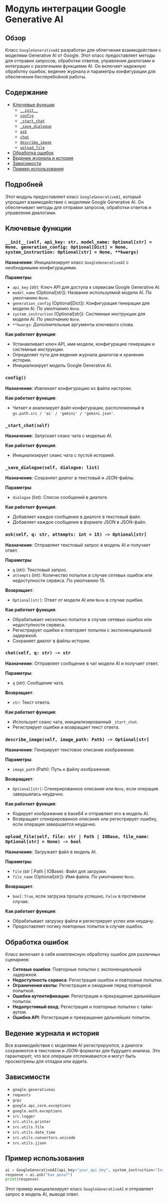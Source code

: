 # Модуль интеграции Google Generative AI

## Обзор

Класс `GoogleGenerativeAI` разработан для облегчения взаимодействия с моделями Generative AI от Google. Этот класс предоставляет методы для отправки запросов, обработки ответов, управления диалогами и интеграции с различными функциями AI. Он включает надежную обработку ошибок, ведение журнала и параметры конфигурации для обеспечения бесперебойной работы.

## Содержание

- [Ключевые функции](#ключевые-функции)
    - [`__init__`](#__init__)
    - [`config`](#config)
    - [`_start_chat`](#_start_chat)
    - [`_save_dialogue`](#_save_dialogue)
    - [`ask`](#ask)
    - [`chat`](#chat)
    - [`describe_image`](#describe_image)
    - [`upload_file`](#upload_file)
- [Обработка ошибок](#обработка-ошибок)
- [Ведение журнала и история](#ведение-журнала-и-история)
- [Зависимости](#зависимости)
- [Пример использования](#пример-использования)

## Подробней

Этот модуль предоставляет класс `GoogleGenerativeAI`, который упрощает взаимодействие с моделями Google Generative AI. Он обеспечивает методы для отправки запросов, обработки ответов и управления диалогами.

## Ключевые функции

### `__init__(self, api_key: str, model_name: Optional[str] = None, generation_config: Optional[Dict] = None, system_instruction: Optional[str] = None, **kwargs)`

**Назначение**: Инициализирует класс `GoogleGenerativeAI` с необходимыми конфигурациями.

**Параметры**:
- `api_key` (str): Ключ API для доступа к сервисам Google Generative AI.
- `model_name` (Optional[str]): Название используемой модели AI. По умолчанию `None`.
- `generation_config` (Optional[Dict]): Конфигурация генерации для модели AI. По умолчанию `None`.
- `system_instruction` (Optional[str]): Системные инструкции для модели AI. По умолчанию `None`.
- `**kwargs`: Дополнительные аргументы ключевого слова.

**Как работает функция**:
- Устанавливает ключ API, имя модели, конфигурацию генерации и системные инструкции.
- Определяет пути для ведения журнала диалогов и хранения истории.
- Инициализирует модель Google Generative AI.

### `config()`

**Назначение**: Извлекает конфигурацию из файла настроек.

**Как работает функция**:
- Читает и анализирует файл конфигурации, расположенный в `gs.path.src / 'ai' / 'gemini' / 'gemini.json'`.

### `_start_chat(self)`

**Назначение**: Запускает сеанс чата с моделью AI.

**Как работает функция**:
- Инициализирует сеанс чата с пустой историей.

### `_save_dialogue(self, dialogue: list)`

**Назначение**: Сохраняет диалог в текстовый и JSON-файлы.

**Параметры**:
- `dialogue` (list): Список сообщений в диалоге.

**Как работает функция**:
- Добавляет каждое сообщение в диалоге в текстовый файл.
- Добавляет каждое сообщение в формате JSON в JSON-файл.

### `ask(self, q: str, attempts: int = 15) -> Optional[str]`

**Назначение**: Отправляет текстовый запрос в модель AI и получает ответ.

**Параметры**:
- `q` (str): Текстовый запрос.
- `attempts` (int): Количество попыток в случае сетевых ошибок или недоступности сервиса. По умолчанию 15.

**Возвращает**:
- `Optional[str]`: Ответ от модели AI или `None` в случае ошибки.

**Как работает функция**:
- Обрабатывает несколько попыток в случае сетевых ошибок или недоступности сервиса.
- Регистрирует ошибки и повторяет попытки с экспоненциальной задержкой.
- Сохраняет диалог в файлы истории.

### `chat(self, q: str) -> str`

**Назначение**: Отправляет сообщение в чат модели AI и получает ответ.

**Параметры**:
- `q` (str): Сообщение чата.

**Возвращает**:
- `str`: Текст ответа.

**Как работает функция**:
- Использует сеанс чата, инициализированный `_start_chat`.
- Регистрирует ошибки и возвращает текст ответа.

### `describe_image(self, image_path: Path) -> Optional[str]`

**Назначение**: Генерирует текстовое описание изображения.

**Параметры**:
- `image_path` (Path): Путь к файлу изображения.

**Возвращает**:
- `Optional[str]`: Сгенерированное описание или `None`, если операция завершилась неудачно.

**Как работает функция**:
- Кодирует изображение в base64 и отправляет его в модель AI.
- Возвращает сгенерированное описание или регистрирует ошибку, если операция завершается неудачно.

### `upload_file(self, file: str | Path | IOBase, file_name: Optional[str] = None) -> bool`

**Назначение**: Загружает файл в модель AI.

**Параметры**:
- `file` (str | Path | IOBase): Файл для загрузки.
- `file_name` (Optional[str]): Имя файла. По умолчанию `None`.

**Возвращает**:
- `bool`: `True`, если загрузка прошла успешно, `False` в противном случае.

**Как работает функция**:
- Обрабатывает загрузку файла и регистрирует успех или неудачу.
- Предоставляет логику повторных попыток в случае ошибок.

## Обработка ошибок

Класс включает в себя комплексную обработку ошибок для различных сценариев:
- **Сетевые ошибки**: Повторные попытки с экспоненциальной задержкой.
- **Недоступность сервиса**: Регистрация ошибок и повторные попытки.
- **Ограничения квоты**: Регистрация и ожидание перед повторной попыткой.
- **Ошибки аутентификации**: Регистрация и прекращение дальнейших попыток.
- **Недопустимый ввод**: Регистрация и повторные попытки с тайм-аутом.
- **Ошибки API**: Регистрация и прекращение дальнейших попыток.

## Ведение журнала и история

Все взаимодействия с моделями AI регистрируются, а диалоги сохраняются в текстовом и JSON-форматах для будущего анализа. Это гарантирует, что все операции отслеживаются и могут быть просмотрены для отладки или аудита.

## Зависимости

- `google.generativeai`
- `requests`
- `grpc`
- `google.api_core.exceptions`
- `google.auth.exceptions`
- `src.logger`
- `src.utils.printer`
- `src.utils.file`
- `src.utils.date_time`
- `src.utils.convertors.unicode`
- `src.utils.jjson`

## Пример использования

```python
ai = GoogleGenerativeAI(api_key="your_api_key", system_instruction="Instruction")
response = ai.ask("Как дела?")
print(response)
```

Этот пример инициализирует класс `GoogleGenerativeAI` и отправляет запрос в модель AI, выводя ответ.